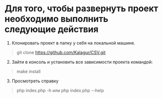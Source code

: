 # Для того, чтобы развернуть проект необходимо выполнить следующие действия


1. Клонировать проект в папку у себя на локальной машине.
> git clone https://github.com/Kalagur/CSV.git

2. Зайти в консоль и установить все зависимости проекта командой:
> make install

3. Просмотреть справку
> php index.php -h
или
> php index.php --help






